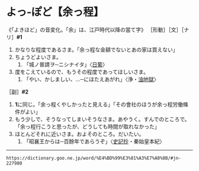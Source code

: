 # よっ‐ぽど【余っ程】
《「よきほど」の音変化。「余」は、江戸時代以降の當て字》
［形動］［文］［ナリ］**\#1**

1.  かなりな程度であるさま。「余っ程な金額でないとあの家は買えない」
2.  ちょうどよいさま。    
    1.  「城ノ普請ヲ─ニシナイタ」〈[日葡](https://dictionary.goo.ne.jp/word/%E6%97%A5%E8%91%A1%E8%BE%9E%E6%9B%B8/#jn-167551)〉
3. 度をこえているので、もうその程度であってほしいさま。
    1.  「やい、かしましい、…─にほたえあがれ」〈浄・[油地獄](https://dictionary.goo.ne.jp/word/%E5%A5%B3%E6%AE%BA%E6%B2%B9%E5%9C%B0%E7%8D%84/#jn-34628)〉
        

［副］**\#2**

1.   **1**に同じ。「余っ程くやしかったと見える」「その會社のほうが余っ程労働條件がよい」
2.   もう少しで、そうなってしまいそうなさま。あやうく。すんでのところで。「余っ程行こうと思ったが、どうしても時間が取れなかった」
3.   ほとんどそれに近いさま。およそのところ。だいたい。
		1.  「昭襄王からは─百餘年であらうぞ」〈[史記抄](https://dictionary.goo.ne.jp/word/%E5%8F%B2%E8%A8%98%E6%8A%84/#jn-94850)・秦始皇本紀〉

---
`https://dictionary.goo.ne.jp/word/%E4%BD%99%E3%81%A3%E7%A8%8B/#jn-227980`